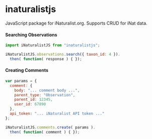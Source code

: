 # inaturalistjs
JavaScript package for iNaturalist.org. Supports CRUD for iNat data.

#### Searching Observations
```javascript
import iNaturalistJS from "inaturalistjs";

iNaturalistJS.observations.search({ taxon_id: 4 }).
  then( function( response ) { });
```

#### Creating Comments
```javascript
var params = {
  comment: {
    body: "... comment body ...",
    parent_type: "Observation",
    parent_id: 12345,
    user_id: 67890
  },
  api_token: "... iNaturalist API token ..."
};

iNaturalistJS.comments.create( params ).
  then( function( comment ) { });
```

